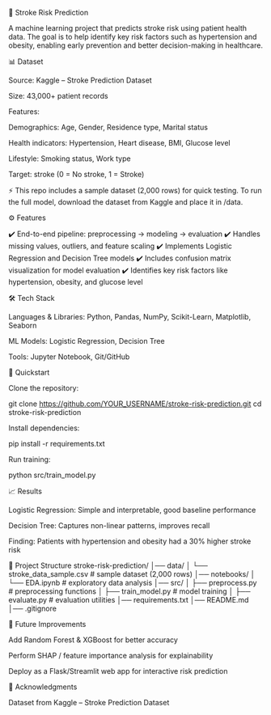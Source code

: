 🧠 Stroke Risk Prediction

A machine learning project that predicts stroke risk using patient health data. The goal is to help identify key risk factors such as hypertension and obesity, enabling early prevention and better decision-making in healthcare.

📊 Dataset

Source: Kaggle – Stroke Prediction Dataset

Size: 43,000+ patient records

Features:

Demographics: Age, Gender, Residence type, Marital status

Health indicators: Hypertension, Heart disease, BMI, Glucose level

Lifestyle: Smoking status, Work type

Target: stroke (0 = No stroke, 1 = Stroke)

⚡ This repo includes a sample dataset (2,000 rows) for quick testing. To run the full model, download the dataset from Kaggle and place it in /data.

⚙️ Features

✔️ End-to-end pipeline: preprocessing → modeling → evaluation
✔️ Handles missing values, outliers, and feature scaling
✔️ Implements Logistic Regression and Decision Tree models
✔️ Includes confusion matrix visualization for model evaluation
✔️ Identifies key risk factors like hypertension, obesity, and glucose level

🛠️ Tech Stack

Languages & Libraries: Python, Pandas, NumPy, Scikit-Learn, Matplotlib, Seaborn

ML Models: Logistic Regression, Decision Tree

Tools: Jupyter Notebook, Git/GitHub

🚀 Quickstart

Clone the repository:

git clone https://github.com/YOUR_USERNAME/stroke-risk-prediction.git
cd stroke-risk-prediction

Install dependencies:

pip install -r requirements.txt

Run training:

python src/train_model.py

📈 Results

Logistic Regression: Simple and interpretable, good baseline performance

Decision Tree: Captures non-linear patterns, improves recall

Finding: Patients with hypertension and obesity had a 30% higher stroke risk

📂 Project Structure
stroke-risk-prediction/
│── data/
│   └── stroke_data_sample.csv   # sample dataset (2,000 rows)
│── notebooks/
│   └── EDA.ipynb                # exploratory data analysis
│── src/
│   ├── preprocess.py            # preprocessing functions
│   ├── train_model.py           # model training
│   ├── evaluate.py              # evaluation utilities
│── requirements.txt
│── README.md
│── .gitignore

🎯 Future Improvements

Add Random Forest & XGBoost for better accuracy

Perform SHAP / feature importance analysis for explainability

Deploy as a Flask/Streamlit web app for interactive risk prediction

🙌 Acknowledgments

Dataset from Kaggle – Stroke Prediction Dataset


